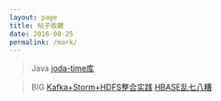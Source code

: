 ```yaml
---
layout: page
title: 帖子收藏
date: 2016-08-25
permalink: /mark/
---
```


>Java
[joda-time库](http://www.ibm.com/developerworks/cn/java/j-jodatime.html)

>BIG
[Kafka+Storm+HDFS整合实践](http://shiyanjun.cn/archives/934.html)
[HBASE乱七八糟](http://www.uml.org.cn/sjjm/201212141.asp)